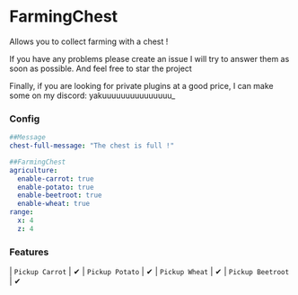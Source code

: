 # FarmingChest

Allows you to collect farming with a chest !

If you have any problems please create an issue I will try to answer them as soon as possible. And feel free to star the project

Finally, if you are looking for private plugins at a good price, I can make some on my discord: yakuuuuuuuuuuuuuuu_

### Config

```yaml
##Message
chest-full-message: "The chest is full !"

##FarmingChest
agriculture:
  enable-carrot: true
  enable-potato: true
  enable-beetroot: true
  enable-wheat: true
range:
  x: 4
  z: 4
```
### Features
| `Pickup Carrot` | ✔ 
| `Pickup Potato` | ✔ 
| `Pickup Wheat` | ✔ 
| `Pickup Beetroot` | ✔  
